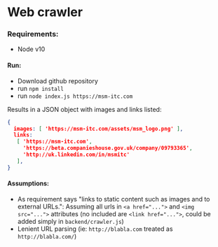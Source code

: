 # Web crawler

### Requirements:
- Node v10

#### Run:

- Download github repository
- run `npm install`
- run `node index.js https://msm-itc.com`

Results in a JSON object with images and links listed:
```json
{ 
  images: [ 'https://msm-itc.com/assets/msm_logo.png' ],
  links:
   [ 'https://msm-itc.com',
     'https://beta.companieshouse.gov.uk/company/09793365',
     'http://uk.linkedin.com/in/msmitc' 
   ],
}
```

#### Assumptions:

-  As requirement says "links to static content such as images and to external URLs.":
   Assuming all urls in `<a href="...">` and `<img src="...">` attributes (no included are
   `<link href="...">`, could be added simply in `backend/crawler.js`) 
- Lenient URL parsing (ie: `http://blabla.com` treated as `http://blabla.com/`)